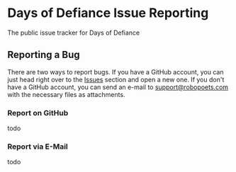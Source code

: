 # Days of Defiance Issue Reporting
The public issue tracker for Days of Defiance

## Reporting a Bug
There are two ways to report bugs. If you have a GitHub account, you can just head right over to the [Issues](https://github.com/RoboPoets/Defiance-Issues/issues) section and open a new one. If you don't have a GitHub account, you can send an e-mail to support@robopoets.com with the necessary files as attachments.

### Report on GitHub
todo

### Report via E-Mail
todo

